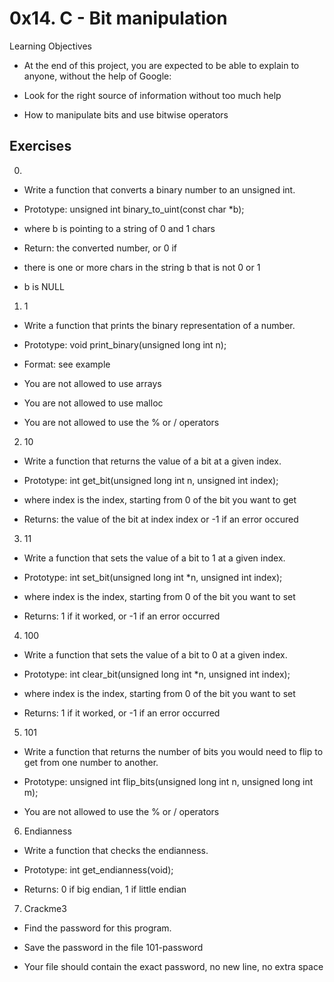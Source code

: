 # 0x14. C - Bit manipulation

Learning Objectives
* At the end of this project, you are expected to be able to explain to anyone, without the help of Google:

* Look for the right source of information without too much help
* How to manipulate bits and use bitwise operators

## Exercises

0. 
* Write a function that converts a binary number to an unsigned int.

* Prototype: unsigned int binary_to_uint(const char *b);
* where b is pointing to a string of 0 and 1 chars
* Return: the converted number, or 0 if
* there is one or more chars in the string b that is not 0 or 1
* b is NULL

1. 1
* Write a function that prints the binary representation of a number.

* Prototype: void print_binary(unsigned long int n);
* Format: see example
* You are not allowed to use arrays
* You are not allowed to use malloc
* You are not allowed to use the % or / operators

2. 10
* Write a function that returns the value of a bit at a given index.

* Prototype: int get_bit(unsigned long int n, unsigned int index);
* where index is the index, starting from 0 of the bit you want to get
* Returns: the value of the bit at index index or -1 if an error occured

3. 11
* Write a function that sets the value of a bit to 1 at a given index.

* Prototype: int set_bit(unsigned long int *n, unsigned int index);
* where index is the index, starting from 0 of the bit you want to set
*  Returns: 1 if it worked, or -1 if an error occurred

4. 100
* Write a function that sets the value of a bit to 0 at a given index.

* Prototype: int clear_bit(unsigned long int *n, unsigned int index);
* where index is the index, starting from 0 of the bit you want to set
* Returns: 1 if it worked, or -1 if an error occurred

5. 101
* Write a function that returns the number of bits you would need to flip to get from one number to another.

* Prototype: unsigned int flip_bits(unsigned long int n, unsigned long int m);
* You are not allowed to use the % or / operators

6. Endianness

* Write a function that checks the endianness.

* Prototype: int get_endianness(void);
* Returns: 0 if big endian, 1 if little endian

7. Crackme3

* Find the password for this program.

* Save the password in the file 101-password
* Your file should contain the exact password, no new line, no extra space
